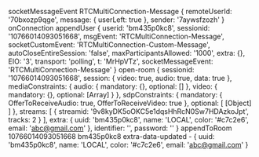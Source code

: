 socketMessageEvent  RTCMultiConnection-Message {
  remoteUserId: '70bxozp9qge',
  message: { userLeft: true },
  sender: '7aywsfzozh'
}
onConnection
appendUser {
  userid: 'bm435p0kc8',
  sessionid: '10766014093051668',
  msgEvent: 'RTCMultiConnection-Message',
  socketCustomEvent: 'RTCMultiConnection-Custom-Message',
  autoCloseEntireSession: 'false',
  maxParticipantsAllowed: '1000',
  extra: {},
  EIO: '3',
  transport: 'polling',
  t: 'MrHpVTz',
  socketMessageEvent: 'RTCMultiConnection-Message'
}
open-room {
  sessionid: '10766014093051668',
  session: { video: true, audio: true, data: true },
  mediaConstraints: {
    audio: { mandatory: {}, optional: [] },
    video: { mandatory: {}, optional: [Array] }
  },
  sdpConstraints: {
    mandatory: { OfferToReceiveAudio: true, OfferToReceiveVideo: true },
    optional: [ [Object] ]
  },
  streams: [ { streamid: '9v8kyDK5oOKC5e1dqsHhRcN0Sw7HDAzkoJpt', tracks: 2 } ],
  extra: {
    uuid: 'bm435p0kc8',
    name: 'LOCAL',
    color: '#c7c2e6',
    email: 'abc@gmail.com'
  },
  identifier: '',
  password: ''
}
appendToRoom 10766014093051668 bm435p0kc8
extra-data-updated -  {
  uuid: 'bm435p0kc8',
  name: 'LOCAL',
  color: '#c7c2e6',
  email: 'abc@gmail.com'
}
